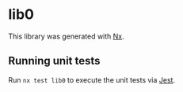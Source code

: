 # lib0

This library was generated with [Nx](https://nx.dev).


## Running unit tests

Run `nx test lib0` to execute the unit tests via [Jest](https://jestjs.io).



